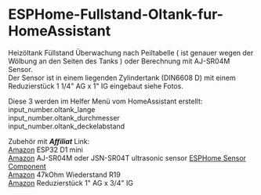 # ESPHome-Fullstand-Oltank-fur-HomeAssistant
Heizöltank Füllstand Überwachung nach Peiltabelle ( ist genauer wegen der Wölbung an den Seiten des Tanks ) oder Berechnung mit AJ-SR04M Sensor.<br/>
Der Sensor ist in einem liegenden Zylindertank (DIN6608 D) mit einem Reduzierstück 1 1/4" AG x 1" IG eingebaut siehe Fotos.<br/>

Diese 3 werden im Helfer Menü vom HomeAssistant erstellt: <br/> 
input_number.oltank_lange <br/> 
input_number.oltank_durchmesser <br/> 
input_number.oltank_deckelabstand <br/> 


Zubehör mit ***Affiliat*** Link: <br/> 
[Amazon](https://amzn.to/3YDi2vo) ESP32 D1 mini  <br/> 
[Amazon](https://amzn.to/4fyJjpB) AJ-SR04M oder JSN-SR04T ultrasonic sensor [ESPHome Sensor Component](https://esphome.io/components/sensor/jsn_sr04t.html)  <br/>
[Amazon](https://amzn.to/3NYAWrK) 47kOhm Wiederstand R19 <br/> 
[Amazon](https://amzn.to/4hGuBP0) Reduzierstück 1" AG x 3/4" IG <br/> 

